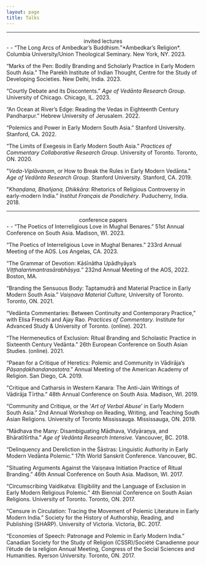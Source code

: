 ```yaml
---
layout: page
title: Talks
---
```


---
<center>invited lectures</center>
-
-
“The Long Arcs of Ambedkar’s Buddhism.”*Ambedkar’s Religion*. Columbia University/Union Theological Seminary. New York, NY. 2023.

“Marks of the Pen: Bodily Branding and Scholarly Practice in Early Modern South Asia.” The Parekh Institute of Indian Thought, Centre for the
Study of Developing Societies. New Delhi, India. 2023.

“Courtly Debate and its Discontents.” *Age of Vedānta Research Group*. University of Chicago. Chicago, IL. 2023.

“An Ocean at River’s Edge: Reading the Vedas in Eighteenth Century Pandharpur.” Hebrew University of Jerusalem. 2022.

“Polemics and Power in Early Modern South Asia.” Stanford University. Stanford, CA. 2022.

“The Limits of Exegesis in Early Modern South Asia.” *Practices of Commentary Collaborative Research Group*. University of Toronto. Toronto, ON.
2020.

"*Veda-Viplāvanam*, or How to Break the Rules in Early Modern Vedānta.” *Age of Vedānta Research Group.* Stanford University. Stanford, CA. 
2019.

"*Khaṇḍana, Bhañjana, Dhikkāra*: Rhetorics of Religious Controversy in early-modern India.” *Institut Français de Pondichéry*. Puducherry, 
India. 2018.


---
<center>conference papers</center>
-
-
“The Poetics of Interreligious Love in Mughal Benares.” 51st Annual Conference on South Asia. Madison, WI. 2023.

“The Poetics of Interreligious Love in Mughal Benares.” 233rd Annual Meeting of the AOS. Los Angelas, CA. 2023.

“The Grammar of Devotion: Kāśīnātha Upādhyāya’s *Viṭṭhalarṅmantrasārabhāṣya.*” 232nd Annual Meeting of the AOS, 2022. Boston, MA.

“Branding the Sensuous Body: Taptamudrā and Material Practice in Early Modern South Asia.” *Vaiṣṇava Material Culture,* University of Toronto.
Toronto, ON. 2021.

“Vedānta Commentaries: Between Continuity and Contemporary Practice,” with Elisa Freschi and Ajay Rao. *Practices of Commentary*. Institute for
Advanced Study & University of Toronto. (online). 2021.

“The Hermeneutics of Exclusion: Ritual Branding and Scholastic Practice in Sixteenth Century Vedānta.” 26th European Conference on South Asian
Studies. (online). 2021.

“Paean for a Critique of Heretics: Polemic and Community in Vādirāja’s *Pāṣaṇḍakhandanastotra*.” Annual Meeting of the American Academy of 
Religion. San Diego, CA. 2019.

"Critique and Catharsis in Western Kanara: The Anti-Jain Writings of Vādirāja Tīrtha.” 48th Annual Conference on South Asia. Madison, WI. 2019.

“Community and Critique, or the ‘*Art of Verbal Abuse*’ in Early Modern South Asia.” 2nd Annual Workshop on Reading, Writing, and 
Teaching South Asian Religions. University of Toronto Mississauga. Mississauga, ON. 2019.

“Mādhava the Many: Disambiguating Mādhava, Vidyāraṇya, and Bhāratītīrtha.” *Age of Vedānta Research Intensive.* Vancouver, BC. 2018.

“Delinquency and Dereliction in the Śāstras: Linguistic Authority in Early Modern Vedānta Polemic.” 17th World Sanskrit Conference. Vancouver,
BC.

"Situating Arguments Against the Vaiṣṇava Initiation Practice of Ritual Branding.” 46th Annual Conference on South Asia. Madison, WI. 2017.

“Circumscribing Vaidikatva: Eligibility and the Language of Exclusion in Early Modern Religious Polemic.” 4th Biennial Conference on 
South Asian Religions. University of Toronto. Toronto, ON. 2017.

“Censure in Circulation: Tracing the Movement of Polemic Literature in Early Modern India.” Society for the History of Authorship, Reading, and 
Publishing (SHARP). University of Victoria. Victoria, BC. 2017.

“Economies of Speech: Patronage and Polemic in Early Modern India.” Canadian Society for the Study of Religion (CSSR)/Société Canadienne pour 
l’étude de la religion Annual Meeting, Congress of the Social Sciences and Humanities. Ryerson University. Toronto, ON. 2017.
